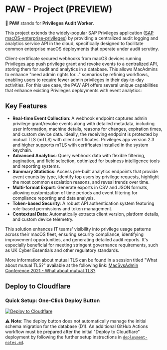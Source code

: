 # PAW - Project (PREVIEW)
🐾 **PAW** stands for **Privileges Audit Worker**.

This project extends the widely-popular SAP Privileges application ([SAP macOS-enterprise-privileges](https://github.com/SAP/macOS-enterprise-privileges)) by providing a centralized audit logging and analytics service API in the cloud, specifically designed to facilitate common enterprise macOS deployments that operate under audit scrutiny.

Client-certificate secured webhooks from macOS devices running Privileges.app push privilege grant and revoke events to a centralized API, storing them for audit and analytics in a database. This allows MacAdmins to enhance "need admin rights for..." scenarios by refining workflows, enabling users to require fewer admin privileges in their day-to-day activities. For this use case, the PAW API offers several unique capabilities that enhance existing Privileges deployments with event analytics:

## Key Features

-   **Real-time Event Collection**: A webhook endpoint captures admin privilege grant/revoke events along with detailed metadata, including user information, machine details, reasons for changes, expiration times, and custom device data. Ideally, the receiving endpoint is protected by mutual TLS (mTLS) with client certificates. Privileges.app version 2.3 and higher supports mTLS with certificates installed in the system keychain.
-   **Advanced Analytics**: Query webhook data with flexible filtering, pagination, and field selection, optimized for business intelligence tools and reporting systems.
-   **Summary Statistics**: Access pre-built analytics endpoints that provide event counts by type, identify top users by privilege requests, highlight the most common escalation reasons, and reveal trends over time.
-   **Multi-format Export**: Generate exports in CSV and JSON formats, allowing customization of time periods and event filtering for compliance reporting and data analysis.
-   **Token-based Security**: A robust API authentication system featuring role-based permissions and token management.
-   **Contextual Data**: Automatically extracts client version, platform details, and custom device telemetry.

This solution enhances IT teams' visibility into privilege usage patterns across their macOS fleet, ensuring security compliance, identifying improvement opportunities, and generating detailed audit reports. It's especially beneficial for meeting stringent governance requirements, such as UK Cyber Essentials and other regulatory standards.


More information about mutual TLS can be found in a session titled "What about mutual TLS?" available at the following link: [MacSysAdmin Conference 2021 - What about mutual TLS?](https://docs.macsysadmin.se/2021/video/Day2Session4.mp4).


## Deploy to Cloudflare

### Quick Setup: One-Click Deploy Button

[![Deploy to Cloudflare](https://deploy.workers.cloudflare.com/button)](https://deploy.workers.cloudflare.com/?url=https://github.com/headmin/paw-project)

⚠️ **Note**: The deploy button does not automatically manage the initial schema migration for the database (D1). An additional GitHub Actions workflow must be prepared after the initial "Deploy to Cloudflare" deployment by following the further setup instructions in [`deployment-notes.md`](deployment-notes.md).



